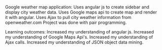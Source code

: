 Google weather map application:
  Uses angular js to create sidebar and display city weather data.
  Uses Google maps api to create map and render it with angular.
  Uses Ajax to pull city weather information from openweather.com
  Project was done with pair programming.

Learning outcomes:
  Increased my understanding of angular js.
  Increased my understanding of Google Maps Api's.
  Increased my understanding of Ajax calls.
  Increased my understanding of JSON object data mining.

